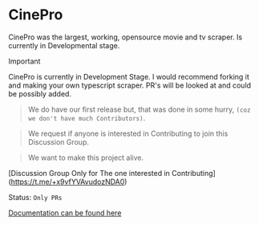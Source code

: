 # CinePro 

CinePro was the largest, working, opensource movie and tv scraper. Is currently in Developmental stage.

> [!Important]
> CinePro is currently in Development Stage. I would recommend forking it and making your own typescript scraper. PR's will be looked at and could be possibly added.

> We do have our first release but, that was done in some hurry, `(coz we don't have much Contributors)`.

> We request if anyone is interested in Contributing to join this Discussion Group.

> We want to make this project alive.

[Discussion Group Only for The one interested in Contributing] (https://t.me/+x9vfYVAvudozNDA0)

Status: `Only PRs`

[Documentation can be found here](//cinepro.mintlify.app)

